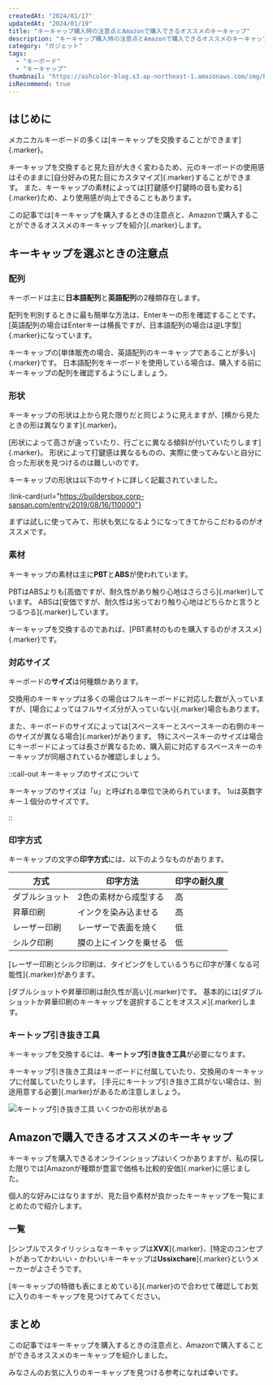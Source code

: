 ```yaml
---
createdAt: "2024/01/17"
updatedAt: "2024/01/19"
title: "キーキャップ購入時の注意点とAmazonで購入できるオススメのキーキャップ"
description: "キーキャップ購入時の注意点とAmazonで購入できるオススメのキーキャップを紹介します。"
category: "ガジェット"
tags:
  - "キーボード"
  - "キーキャップ"
thumbnail: "https://ashcolor-blog.s3.ap-northeast-1.amazonaws.com/img/blog/gadget/keycap-buy/thumbnail.jpg"
isRecommend: true
---
```


## はじめに

メカニカルキーボードの多くは[キーキャップを交換することができます]{.marker}。

キーキャップを交換すると見た目が大きく変わるため、元のキーボードの使用感はそのままに[自分好みの見た目にカスタマイズ]{.marker}することができます。
また、キーキャップの素材によっては[打鍵感や打鍵時の音も変わる]{.marker}ため、より使用感が向上できることもあります。

この記事では[キーキャップを購入するときの注意点と、Amazonで購入することができるオススメのキーキャップを紹介]{.marker}します。

## キーキャップを選ぶときの注意点

### 配列

キーボードは主に**日本語配列**と**英語配列**の2種類存在します。

配列を判別するときに最も簡単な方法は、Enterキーの形を確認することです。
[英語配列の場合はEnterキーは横長ですが、日本語配列の場合は逆L字型]{.marker}になっています。

キーキャップの[単体販売の場合、英語配列のキーキャップであることが多い]{.marker}です。
日本語配列をキーボードを使用している場合は、購入する前にキーキャップの配列を確認するようにしましょう。

### 形状

キーキャップの形状は上から見た限りだと同じように見えますが、[横から見たときの形は異なります]{.marker}。

[形状によって高さが違っていたり、行ごとに異なる傾斜が付いていたりします]{.marker}。
形状によって打鍵感は異なるものの、実際に使ってみないと自分に合った形状を見つけるのは難しいのです。

キーキャップの形状は以下のサイトに詳しく記載されていました。

:link-card{url="https://buildersbox.corp-sansan.com/entry/2019/08/16/110000"}

まずは試しに使ってみて、形状も気になるようになってきてからこだわるのがオススメです。

### 素材

キーキャップの素材は主に**PBT**と**ABS**が使われています。

PBTはABSよりも[高価ですが、耐久性があり触り心地はさらさら]{.marker}しています。
ABSは[安価ですが、耐久性は劣っており触り心地はどちらかと言うとつるつる]{.marker}しています。

キーキャップを交換するのであれば、[PBT素材のものを購入するのがオススメ]{.marker}です。

### 対応サイズ

キーボードの**サイズ**は何種類かあります。

交換用のキーキャップは多くの場合はフルキーボードに対応した数が入っていますが、[場合によってはフルサイズ分が入っていない]{.marker}場合もあります。

また、キーボードのサイズによっては[スペースキーとスペースキーの右側のキーのサイズが異なる場合]{.marker}があります。
特にスペースキーのサイズは場合にキーボードによっては長さが異なるため、購入前に対応するスペースキーのキーキャップが同梱されているか確認しましょう。

::call-out
キーキャップのサイズについて

キーキャップのサイズは「u」と呼ばれる単位で決められています。
1uは英数字キー１個分のサイズです。

::

</aside>

### 印字方式

キーキャップの文字の**印字方式**には、以下のようなものがあります。

| 方式           | 印字方法               | 印字の耐久度 |
| -------------- | ---------------------- | ------------ |
| ダブルショット | 2色の素材から成型する  | 高           |
| 昇華印刷       | インクを染み込ませる   | 高           |
| レーザー印刷   | レーザーで表面を焼く   | 低           |
| シルク印刷     | 膜の上にインクを乗せる | 低           |

[レーザー印刷とシルク印刷は、タイピングをしているうちに印字が薄くなる可能性]{.marker}があります。

[ダブルショットや昇華印刷は耐久性が高い]{.marker}です。
基本的には[ダブルショットか昇華印刷のキーキャップを選択することをオススメ]{.marker}します。

### キートップ引き抜き工具

キーキャップを交換するには、**キートップ引き抜き工具**が必要になります。

キーキャップ引き抜き工具はキーボードに付属していたり、交換用のキーキャップに付属していたりします。
[手元にキートップ引き抜き工具がない場合は、別途用意する必要]{.marker}があるため注意しましょう。

![キートップ引き抜き工具 いくつかの形状がある](https://ashcolor-blog.s3.ap-northeast-1.amazonaws.com/img/blog/gadget/keycap-buy/key-puller.jpg)

## Amazonで購入できるオススメのキーキャップ

キーキャップを購入できるオンラインショップはいくつかありますが、私の探した限りでは[Amazonが種類が豊富で価格も比較的安価]{.marker}に感じました。

個人的な好みにはなりますが、見た目や素材が良かったキーキャップを一覧にまとめたので紹介します。

### 一覧

<GadgetAmazonKeycapTable></GadgetAmazonKeycapTable>

[シンプルでスタイリッシュなキーキャップは**XVX**]{.marker}、[特定のコンセプトがあってかわいい・かわいいキーキャップは**Ussixchare**]{.marker}というメーカーがよさそうです。

[キーキャップの特徴も表にまとめている]{.marker}ので合わせて確認してお気に入りのキーキャップを見つけてみてください。

## まとめ

この記事ではキーキャップを購入するときの注意点と、Amazonで購入することができるオススメのキーキャップを紹介しました。

みなさんのお気に入りのキーキャップを見つける参考になれば幸いです。
